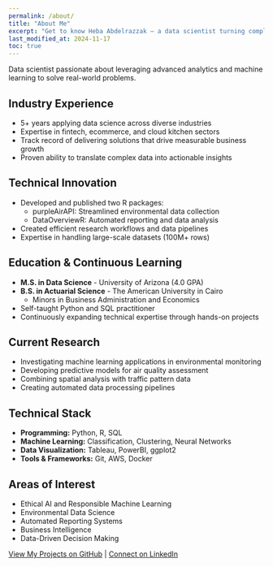 ```yaml
---
permalink: /about/
title: "About Me"
excerpt: "Get to know Heba Abdelrazzak — a data scientist turning complex data into actionable insights."
last_modified_at: 2024-11-17
toc: true
---
```


Data scientist passionate about leveraging advanced analytics and machine learning to solve real-world problems.

## Industry Experience

- 5+ years applying data science across diverse industries
- Expertise in fintech, ecommerce, and cloud kitchen sectors
- Track record of delivering solutions that drive measurable business growth
- Proven ability to translate complex data into actionable insights

## Technical Innovation

- Developed and published two R packages:
  - purpleAirAPI: Streamlined environmental data collection
  - DataOverviewR: Automated reporting and data analysis
- Created efficient research workflows and data pipelines
- Expertise in handling large-scale datasets (100M+ rows)

## Education & Continuous Learning

- **M.S. in Data Science** - University of Arizona (4.0 GPA)
- **B.S. in Actuarial Science** - The American University in Cairo
  - Minors in Business Administration and Economics
- Self-taught Python and SQL practitioner
- Continuously expanding technical expertise through hands-on projects

## Current Research

- Investigating machine learning applications in environmental monitoring
- Developing predictive models for air quality assessment
- Combining spatial analysis with traffic pattern data
- Creating automated data processing pipelines

## Technical Stack

- **Programming:** Python, R, SQL
- **Machine Learning:** Classification, Clustering, Neural Networks
- **Data Visualization:** Tableau, PowerBI, ggplot2
- **Tools & Frameworks:** Git, AWS, Docker

## Areas of Interest

- Ethical AI and Responsible Machine Learning
- Environmental Data Science
- Automated Reporting Systems
- Business Intelligence
- Data-Driven Decision Making

[View My Projects on GitHub](https://github.com/heba-razzak) | [Connect on LinkedIn](http://linkedin.com/in/hrazzak)
